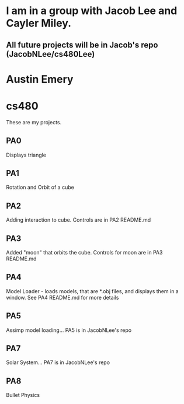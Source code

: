 # I am in a group with Jacob Lee and Cayler Miley.
## All future projects will be in Jacob's repo (JacobNLee/cs480Lee)

# Austin Emery
# cs480

These are my projects.

## PA0
Displays triangle

## PA1
Rotation and Orbit of a cube

## PA2
Adding interaction to cube. Controls are in PA2 README.md

## PA3
Added "moon" that orbits the cube. Controls for moon are in PA3 README.md

## PA4 
Model Loader - loads models, that are *.obj files, and displays them in a window.
See PA4 README.md for more details

## PA5
Assimp model loading... PA5 is in JacobNLee's repo

## PA7
Solar System... PA7 is in JacobNLee's repo

## PA8
Bullet Physics
